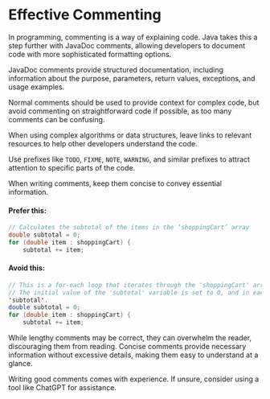 # Effective Commenting

In programming, commenting is a way of explaining code. Java takes this a step further with JavaDoc comments, allowing
developers to document code with more sophisticated formatting options.

JavaDoc comments provide structured documentation, including information about the purpose, parameters, return values, 
exceptions, and usage examples.

Normal comments should be used to provide context for complex code, but avoid commenting on straightforward code if possible,
as too many comments can be confusing.

When using complex algorithms or data structures, leave links to relevant resources to help other developers understand 
the code.

Use prefixes like `TODO`, `FIXME`, `NOTE`, `WARNING`, and similar prefixes to attract attention to specific parts of the 
code.

When writing comments, keep them concise to convey essential information.

#### Prefer this:

```java
// Calculates the subtotal of the items in the ‘shoppingCart’ array
double subtotal = 0;
for (double item : shoppingCart) {
    subtotal += item;
```

#### Avoid this:

```java
// This is a for-each loop that iterates through the 'shoppingCart' array and calculates the sum of its elements.
// The initial value of the 'subtotal' variable is set to 0, and in each iteration, the current element 'item is added to 
'subtotal'. 
double subtotal = 0;
for (double item : shoppingCart) {
    subtotal += item;
```

While lengthy comments may be correct, they can overwhelm the reader, discouraging them from reading. Concise comments 
provide necessary information without excessive details, making them easy to understand at a glance. 

Writing good comments 
comes with experience. If unsure, consider using a tool like ChatGPT for assistance.